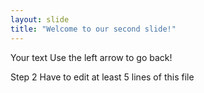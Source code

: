 ```yaml
---
layout: slide
title: "Welcome to our second slide!"
---
```

Your text
Use the left arrow to go back!

Step 2
Have to
edit
at least 
5 lines
of this file
